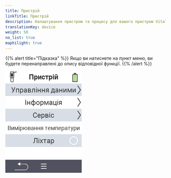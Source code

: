```yaml
---
title: Пристрій
linkTitle: Пристрій
description: Налаштування пристрою та процесу для вашого пристрою VitalControl
translationKey: device
weight: 50
no_list: true
maphilight: true
---
```

{{% alert title="Підказка" %}}
Якщо ви натиснете на пункт меню, ви будете перенаправлені до опису відповідної функції.
{{% /alert %}}

<img src="images/menu.png" alt="Пристрій VitalControl" title="Пристрій" usemap="#workmap" class="maphilight" />

<map name="workmap">
  <area shape="rect" coords="2,40,238,80" alt="Управління даними" title="Запуск резервного копіювання даних, експорт ваших даних та скидання пристрою&#10;Клацання мишею: відкрити документацію" href="/uk/docs/device/data-management/">
  <area shape="rect" coords="2,80,238,120" alt="Інформація" title="Перегляд важливої інформації про програмне та апаратне забезпечення&#10;Клацання мишею: відкрити документацію" href="/uk/docs/device/info/">
  <area shape="rect" coords="2,120,238,160" alt="Сервіс" title="Перевірка драйверів пристрою, оновлення прошивки та виконання тесту діапазону&#10;Клацання мишею: відкрити документацію" href="/uk/docs/device/service/">
  <area shape="rect" coords="2,160,238,200" alt="Вимірювання температури" title="Тестування вимірювання температури вашого пристрою&#10;Клацання мишею: відкрити документацію" href="/uk/docs/device/temperature-measurement/">
  <area shape="rect" coords="2,200,238,240" alt="Ліхтарик" title="Увімкнення або вимкнення світла на вашому пристрої VitalControl&#10;Клацання мишею: відкрити документацію" href="/uk/docs/device/flashlight/">

  <area shape="rect" coords="2,282,97,318" alt="Назад" title="Повернутися на один рівень назад" href="/uk/docs/menu/mainmenu/">
</map>

